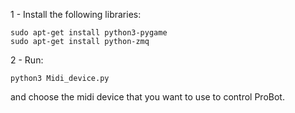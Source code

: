 1 - Install the following libraries:

    sudo apt-get install python3-pygame
    sudo apt-get install python-zmq

2 - Run:

    python3 Midi_device.py

and choose the midi device that you want to use to control ProBot.
